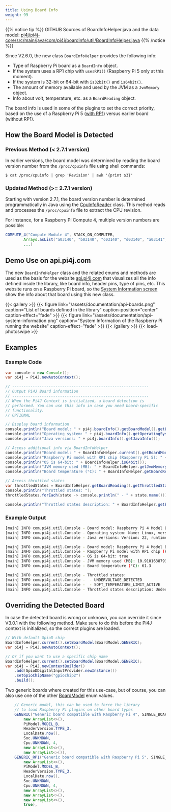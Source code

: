 ```yaml
---
title: Using Board Info
weight: 99
---
```


{{% notice tip %}}
GITHUB Sources of BoardInfoHelper.java and the data model: [pi4j/pi4j-core/src/main/java/com/pi4j/boardinfo/util/BoardInfoHelper.java](https://github.com/Pi4J/pi4j/blob/develop/pi4j-core/src/main/java/com/pi4j/boardinfo/util/BoardInfoHelper.java)
{{% /notice %}}

Since V2.6.0, the new class `BoardInfoHelper` provides the following info:

* Type of Raspberry Pi board as a `BoardInfo` object.
* If the system uses a RP1 chip with `usesRP1()` (Raspberry Pi 5 only at this moment).
* If the system is 32-bit or 64-bit with `is32bit()` and `is64bit()`.
* The amount of memory available and used by the JVM as a `JvmMemory` object.
* Info about volt, temperature, etc. as a `BoardReading` object.

The board info is used in some of the plugins to set the correct priority, based on the use of a Raspberry Pi 5 ([with RP1](https://www.raspberrypi.com/documentation/microcontrollers/rp1.html)) versus earlier board (without RP1).

## How the Board Model is Detected

### Previous Method (< 2.7.1 version)
In earlier versions, the board model was determined by reading the board version number from the `/proc/cpuinfo` file using shell commands:

```shell
$ cat /proc/cpuinfo | grep 'Revision' | awk '{print $3}'
```

### Updated Method (>= 2.7.1 version)
Starting with version 2.7.1, the board version number is determined programmatically in Java using the [CpuInfoReader](https://github.com/Pi4J/pi4j/blob/develop/pi4j-core/src/main/java/com/pi4j/boardinfo/datareader/CpuInfoReader.java) class. This method reads and processes the `/proc/cpuinfo` file to extract the CPU revision.


For instance, for a Raspberry Pi Compute 4, multiple version numbers are possible:

```java
COMPUTE_4("Compute Module 4", STACK_ON_COMPUTER,
        Arrays.asList("a03140", "b03140", "c03140", "d03140", "a03141", "b03141", "c03141", "d03141"),
        ...)
```

## Demo Use on api.pi4j.com

The new `BoardInfoHelper` class and the related enums and methods are used as the basis for the website [api.pi4j.com](https://api.pi4j.com) that visualizes all the info defined inside the library, like board info, header pins, type of pins, etc. This website runs on a Raspberry Pi board, so the [System Information screen](https://api.pi4j.com/system-information) show the info about that board using this new class.

{{< gallery >}}
{{< figure link="/assets/documentation/api-boards.png" caption="List of boards defined in the library" caption-position="center" caption-effect="fade" >}}
{{< figure link="/assets/documentation/api-system-information.png" caption="System Information of the Raspberry Pi running the website" caption-effect="fade" >}}
{{< /gallery >}}
{{< load-photoswipe >}}

## Examples

### Example Code

```java
var console = new Console();
var pi4j = Pi4J.newAutoContext();

// ------------------------------------------------------------
// Output Pi4J Board information
// ------------------------------------------------------------
// When the Pi4J Context is initialized, a board detection is 
// performed. You can use this info in case you need board-specific
// functionality.
// OPTIONAL

// Display board information
console.println("Board model: " + pi4j.boardInfo().getBoardModel().getLabel());
console.println("Operating system: " + pi4j.boardInfo().getOperatingSystem());
console.println("Java versions: " + pi4j.boardInfo().getJavaInfo());

// Access additional info via BoardInfoHelper
console.println("Board model: " + BoardInfoHelper.current().getBoardModel().getLabel());
console.println("Raspberry Pi model with RP1 chip (Raspberry Pi 5): " + BoardInfoHelper.usesRP1());
console.println("OS is 64-bit: " + BoardInfoHelper.is64bit());
console.println("JVM memory used (MB): " + BoardInfoHelper.getJvmMemory().getUsedInMb());
console.println("Board temperature (°C): " + BoardInfoHelper.getBoardReading().getTemperatureInCelsius());

// Access throttled states
var throttledStates = BoardInfoHelper.getBoardReading().getThrottledStates();
console.println("Throttled states: ");
throttledStates.forEach(state -> console.println(" - " + state.name()));

console.println("Throttled states description: " + BoardInfoHelper.getBoardReading().getThrottledStatesDescription());
```

### Example Output

```bash
[main] INFO com.pi4j.util.Console - Board model: Raspberry Pi 4 Model B
[main] INFO com.pi4j.util.Console - Operating system: Name: Linux, version: 6.1.21-v8+, architecture: aarch64
[main] INFO com.pi4j.util.Console - Java versions: Version: 22, runtime: 22+36, vendor: Azul Systems, Inc., vendor version: Zulu22.28+91-CA

[main] INFO com.pi4j.util.Console - Board model: Raspberry Pi 4 Model B
[main] INFO com.pi4j.util.Console - Raspberry Pi model with RP1 chip (Raspberry Pi 5): false
[main] INFO com.pi4j.util.Console - OS is 64-bit: true
[main] INFO com.pi4j.util.Console - JVM memory used (MB): 10.910163879394531
[main] INFO com.pi4j.util.Console - Board temperature (°C): 61.3

[main] INFO com.pi4j.util.Console - Throttled states: 
[main] INFO com.pi4j.util.Console -  - UNDERVOLTAGE_DETECTED
[main] INFO com.pi4j.util.Console -  - SOFT_TEMPERATURE_LIMIT_ACTIVE
[main] INFO com.pi4j.util.Console - Throttled states description: Under-voltage detected, Soft temperature limit active
```

## Overriding the Detected Board

In case the detected board is wrong or unknown, you can override it since V3.0.1 with the following method. Make sure to do this before the Pi4J context is initialized, so the correct plugins are loaded.

```java
// With default GpioD chip
BoardInfoHelper.current().setBoardModel(BoardModel.GENERIC);
var pi4j = Pi4J.newAutoContext();

// Or if you want to use a specific chip name
BoardInfoHelper.current().setBoardModel(BoardModel.GENERIC);
var pi4j = Pi4J.newContextBuilder()
    .add(GpioDDigitalInputProvider.newInstance())
    .setGpioChipName("gpiochip2")
    .build();
```

Two generic boards where created for this use-case, but of course, you can also use one of the other [BoardModel](https://github.com/Pi4J/pi4j/blob/develop/pi4j-core/src/main/java/com/pi4j/boardinfo/definition/BoardModel.java) enum values.

```java
    // Generic model, this can be used to force the library
    // to load Raspberry Pi plugins on other board types
    GENERIC("Generic board compatible with Raspberry Pi 4", SINGLE_BOARD_COMPUTER,
        new ArrayList<>(),
        PiModel.MODEL_B,
        HeaderVersion.TYPE_3,
        LocalDate.now(),
        Soc.UNKNOWN,
        Cpu.UNKNOWN, 4,
        new ArrayList<>(),
        new ArrayList<>()),
    GENERIC_RP1("Generic board compatible with Raspberry Pi 5", SINGLE_BOARD_COMPUTER,
        new ArrayList<>(),
        PiModel.MODEL_B,
        HeaderVersion.TYPE_3,
        LocalDate.now(),
        Soc.UNKNOWN,
        Cpu.UNKNOWN, 4,
        new ArrayList<>(),
        new ArrayList<>(),
        new ArrayList<>(),
        true),
```


